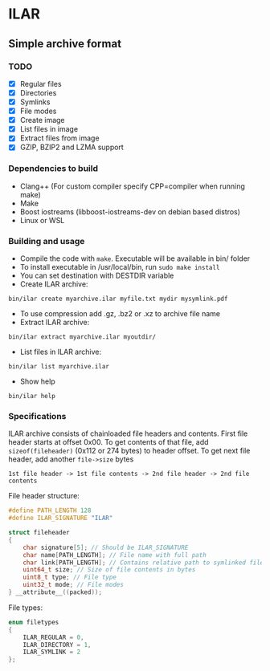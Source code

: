 # ILAR
## Simple archive format

### TODO
- [x] Regular files
- [x] Directories
- [x] Symlinks
- [x] File modes
- [x] Create image
- [x] List files in image
- [x] Extract files from image
- [x] GZIP, BZIP2 and LZMA support

### Dependencies to build
* Clang++ (For custom compiler specify CPP=compiler when running make)
* Make
* Boost iostreams (libboost-iostreams-dev on debian based distros)
* Linux or WSL

### Building and usage
* Compile the code with ```make```. Executable will be available in bin/ folder
* To install executable in /usr/local/bin, run ```sudo make install```
* You can set destination with DESTDIR variable
* Create ILAR archive:
```
bin/ilar create myarchive.ilar myfile.txt mydir mysymlink.pdf
```
* To use compression add .gz, .bz2 or .xz to archive file name
* Extract ILAR archive:
```
bin/ilar extract myarchive.ilar myoutdir/
```
* List files in ILAR archive:
```
bin/ilar list myarchive.ilar
```
* Show help
```
bin/ilar help
```

### Specifications
ILAR archive consists of chainloaded file headers and contents. First file header starts at offset 0x00. To get contents of that file, add ```sizeof(fileheader)``` (0x112 or 274 bytes) to header offset. To get next file header, add another ```file->size``` bytes
```
1st file header -> 1st file contents -> 2nd file header -> 2nd file contents
```
File header structure:
```c
#define PATH_LENGTH 128
#define ILAR_SIGNATURE "ILAR"

struct fileheader
{
    char signature[5]; // Should be ILAR_SIGNATURE
    char name[PATH_LENGTH]; // File name with full path
    char link[PATH_LENGTH]; // Contains relative path to symlinked file
    uint64_t size; // Size of file contents in bytes
    uint8_t type; // File type
    uint32_t mode; // File modes
} __attribute__((packed));
```
File types:
```c
enum filetypes
{
    ILAR_REGULAR = 0,
    ILAR_DIRECTORY = 1,
    ILAR_SYMLINK = 2
};
```
